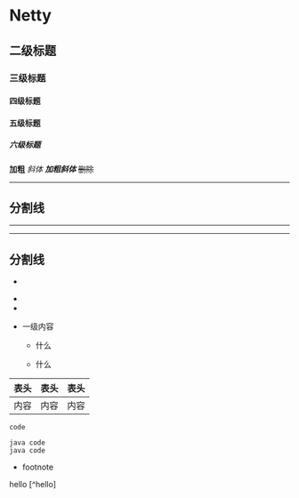 # Netty
## 二级标题
### 三级标题
#### 四级标题
#### 五级标题
##### 六级标题
 
 **加粗** 
 *斜体*
***加粗斜体***
 ~~删除~~
 
 ---
 分割线 
 ---
 ---
 ----
 分割线
 ----
+
-
-
-   一级内容

    - 什么
     
    - 什么
    
表头|表头|表头|
---|:--:|---:
内容|内容|内容|

`code`
```
java code
java code
```
- footnote 

hello [^hello]
